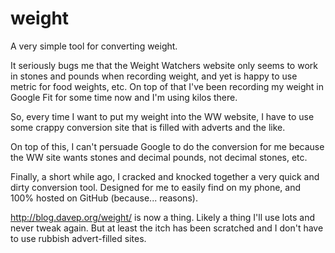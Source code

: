 # weight
A very simple tool for converting weight.

It seriously bugs me that the Weight Watchers website only seems to work in
stones and pounds when recording weight, and yet is happy to use metric for
food weights, etc. On top of that I've been recording my weight in Google
Fit for some time now and I'm using kilos there.

So, every time I want to put my weight into the WW website, I have to use
some crappy conversion site that is filled with adverts and the like.

On top of this, I can't persuade Google to do the conversion for me because
the WW site wants stones and decimal pounds, not decimal stones, etc.

Finally, a short while ago, I cracked and knocked together a very quick and
dirty conversion tool. Designed for me to easily find on my phone, and 100%
hosted on GitHub (because... reasons).

http://blog.davep.org/weight/ is now a thing. Likely a thing I'll use lots
and never tweak again. But at least the itch has been scratched and I don't
have to use rubbish advert-filled sites.
